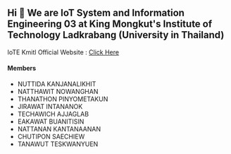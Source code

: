 ## Hi 👋 We are IoT System and Information Engineering 03 at King Mongkut's Institute of Technology Ladkrabang (University in Thailand)

IoTE Kmitl Official Website : [Click Here](https://www.iote.kmitl.ac.th)

#### Members
- NUTTIDA	KANJANALIKHIT
- NATTHAWIT	NOWANGHAN
- THANATHON	PINYOMETAKUN
- JIRAWAT	INTANANOK
- TECHAWICH	AJJAGLAB
- EAKAWAT	BUANITISIN
- NATTANAN	KANTANAANAN
- CHUTIPON	SAECHIEW
- TANAWUT TESKWANYUEN
